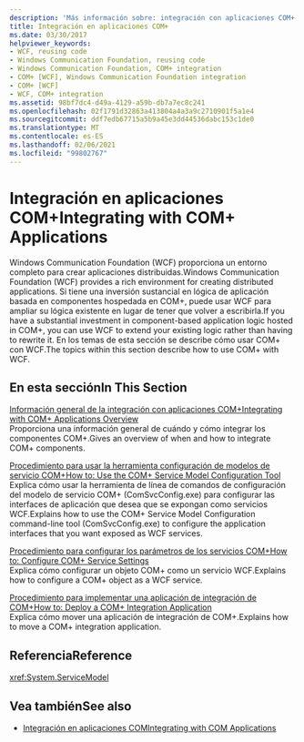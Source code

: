 ```yaml
---
description: 'Más información sobre: integración con aplicaciones COM+'
title: Integración en aplicaciones COM+
ms.date: 03/30/2017
helpviewer_keywords:
- WCF, reusing code
- Windows Communication Foundation, reusing code
- Windows Communication Foundation, COM+ integration
- COM+ [WCF], Windows Communication Foundation integration
- COM+ [WCF]
- WCF, COM+ integration
ms.assetid: 98bf7dc4-d49a-4129-a59b-db7a7ec8c241
ms.openlocfilehash: 02f1791d32863a413804a4a3a9c2710901f5a1e4
ms.sourcegitcommit: ddf7edb67715a5b9a45e3dd44536dabc153c1de0
ms.translationtype: MT
ms.contentlocale: es-ES
ms.lasthandoff: 02/06/2021
ms.locfileid: "99802767"
---
```

# <a name="integrating-with-com-applications"></a><span data-ttu-id="1ebae-103">Integración en aplicaciones COM+</span><span class="sxs-lookup"><span data-stu-id="1ebae-103">Integrating with COM+ Applications</span></span>

<span data-ttu-id="1ebae-104">Windows Communication Foundation (WCF) proporciona un entorno completo para crear aplicaciones distribuidas.</span><span class="sxs-lookup"><span data-stu-id="1ebae-104">Windows Communication Foundation (WCF) provides a rich environment for creating distributed applications.</span></span> <span data-ttu-id="1ebae-105">Si tiene una inversión sustancial en lógica de aplicación basada en componentes hospedada en COM+, puede usar WCF para ampliar su lógica existente en lugar de tener que volver a escribirla.</span><span class="sxs-lookup"><span data-stu-id="1ebae-105">If you have a substantial investment in component-based application logic hosted in COM+, you can use WCF to extend your existing logic rather than having to rewrite it.</span></span> <span data-ttu-id="1ebae-106">En los temas de esta sección se describe cómo usar COM+ con WCF.</span><span class="sxs-lookup"><span data-stu-id="1ebae-106">The topics within this section describe how to use COM+ with WCF.</span></span>  
  
## <a name="in-this-section"></a><span data-ttu-id="1ebae-107">En esta sección</span><span class="sxs-lookup"><span data-stu-id="1ebae-107">In This Section</span></span>  

 [<span data-ttu-id="1ebae-108">Información general de la integración con aplicaciones COM+</span><span class="sxs-lookup"><span data-stu-id="1ebae-108">Integrating with COM+ Applications Overview</span></span>](integrating-with-com-plus-applications-overview.md)  
 <span data-ttu-id="1ebae-109">Proporciona una información general de cuándo y cómo integrar los componentes COM+.</span><span class="sxs-lookup"><span data-stu-id="1ebae-109">Gives an overview of when and how to integrate COM+ components.</span></span>  
  
 [<span data-ttu-id="1ebae-110">Procedimiento para usar la herramienta configuración de modelos de servicio COM+</span><span class="sxs-lookup"><span data-stu-id="1ebae-110">How to: Use the COM+ Service Model Configuration Tool</span></span>](how-to-use-the-com-service-model-configuration-tool.md)  
 <span data-ttu-id="1ebae-111">Explica cómo usar la herramienta de línea de comandos de configuración del modelo de servicio COM+ (ComSvcConfig.exe) para configurar las interfaces de aplicación que desea que se expongan como servicios WCF.</span><span class="sxs-lookup"><span data-stu-id="1ebae-111">Explains how to use the COM+ Service Model Configuration command-line tool (ComSvcConfig.exe) to configure the application interfaces that you want exposed as WCF services.</span></span>  
  
 [<span data-ttu-id="1ebae-112">Procedimiento para configurar los parámetros de los servicios COM+</span><span class="sxs-lookup"><span data-stu-id="1ebae-112">How to: Configure COM+ Service Settings</span></span>](how-to-configure-com-service-settings.md)  
 <span data-ttu-id="1ebae-113">Explica cómo configurar un objeto COM+ como un servicio WCF.</span><span class="sxs-lookup"><span data-stu-id="1ebae-113">Explains how to configure a COM+ object as a WCF service.</span></span>  
  
 [<span data-ttu-id="1ebae-114">Procedimiento para implementar una aplicación de integración de COM+</span><span class="sxs-lookup"><span data-stu-id="1ebae-114">How to: Deploy a COM+ Integration Application</span></span>](how-to-deploy-a-com-integration-application.md)  
 <span data-ttu-id="1ebae-115">Explica cómo mover una aplicación de integración de COM+.</span><span class="sxs-lookup"><span data-stu-id="1ebae-115">Explains how to move a COM+ integration application.</span></span>  
  
## <a name="reference"></a><span data-ttu-id="1ebae-116">Referencia</span><span class="sxs-lookup"><span data-stu-id="1ebae-116">Reference</span></span>  

 <xref:System.ServiceModel>  
  
## <a name="see-also"></a><span data-ttu-id="1ebae-117">Vea también</span><span class="sxs-lookup"><span data-stu-id="1ebae-117">See also</span></span>

- [<span data-ttu-id="1ebae-118">Integración en aplicaciones COM</span><span class="sxs-lookup"><span data-stu-id="1ebae-118">Integrating with COM Applications</span></span>](integrating-with-com-applications.md)
